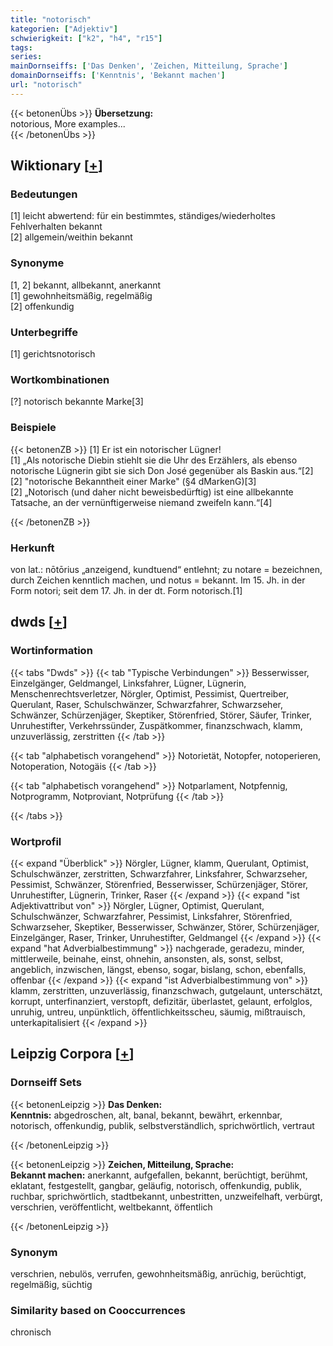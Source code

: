 ```yaml
---
title: "notorisch"
kategorien: ["Adjektiv"]
schwierigkeit: ["k2", "h4", "r15"]
tags:
series:
mainDornseiffs: ['Das Denken', 'Zeichen, Mitteilung, Sprache']
domainDornseiffs: ['Kenntnis', 'Bekannt machen']
url: "notorisch"
---
```


{{< betonenÜbs >}}
**Übersetzung:**  
notorious, More examples...  
{{< /betonenÜbs >}}

## Wiktionary [[+](https://de.wiktionary.org/wiki/notorisch)]

### Bedeutungen
[1] leicht abwertend: für ein bestimmtes, ständiges/wiederholtes Fehlverhalten bekannt  
[2] allgemein/weithin bekannt  

### Synonyme
[1, 2] bekannt, allbekannt, anerkannt  
[1] gewohnheitsmäßig, regelmäßig  
[2] offenkundig  

### Unterbegriffe
[1] gerichtsnotorisch  

### Wortkombinationen
[?] notorisch bekannte Marke[3]  

### Beispiele
{{< betonenZB >}}
[1] Er ist ein notorischer Lügner!  
[1] „Als notorische Diebin stiehlt sie die Uhr des Erzählers, als ebenso notorische Lügnerin gibt sie sich Don José gegenüber als Baskin aus.“[2]  
[2] "notorische Bekanntheit einer Marke" (§4 dMarkenG)[3]  
[2] „Notorisch (und daher nicht beweisbedürftig) ist eine allbekannte Tatsache, an der vernünftigerweise niemand zweifeln kann.“[4]  

{{< /betonenZB >}}
### Herkunft
von lat.: nōtōrius  „anzeigend, kundtuend“ entlehnt; zu notare = bezeichnen, durch Zeichen kenntlich machen, und notus = bekannt. Im 15. Jh. in der Form notori; seit dem 17. Jh. in der dt. Form notorisch.[1]  



## dwds [[+](https://www.dwds.de/wb/notorisch)]

### Wortinformation
{{< tabs "Dwds" >}}
{{< tab "Typische Verbindungen" >}}
Besserwisser, Einzelgänger, Geldmangel, Linksfahrer, Lügner, Lügnerin, Menschenrechtsverletzer, Nörgler, Optimist, Pessimist, Quertreiber, Querulant, Raser, Schulschwänzer, Schwarzfahrer, Schwarzseher, Schwänzer, Schürzenjäger, Skeptiker, Störenfried, Störer, Säufer, Trinker, Unruhestifter, Verkehrssünder, Zuspätkommer, finanzschwach, klamm, unzuverlässig, zerstritten
{{< /tab >}}

{{< tab "alphabetisch vorangehend" >}}
Notorietät, Notopfer, notoperieren, Notoperation, Notogäis
{{< /tab >}}

{{< tab "alphabetisch vorangehend" >}}
Notparlament, Notpfennig, Notprogramm, Notproviant, Notprüfung
{{< /tab >}}

{{< /tabs >}}

### Wortprofil
{{< expand "Überblick" >}} Nörgler, Lügner, klamm, Querulant, Optimist, Schulschwänzer, zerstritten, Schwarzfahrer, Linksfahrer, Schwarzseher, Pessimist, Schwänzer, Störenfried, Besserwisser, Schürzenjäger, Störer, Unruhestifter, Lügnerin, Trinker, Raser {{< /expand >}}
{{< expand "ist Adjektivattribut von" >}} Nörgler, Lügner, Optimist, Querulant, Schulschwänzer, Schwarzfahrer, Pessimist, Linksfahrer, Störenfried, Schwarzseher, Skeptiker, Besserwisser, Schwänzer, Störer, Schürzenjäger, Einzelgänger, Raser, Trinker, Unruhestifter, Geldmangel {{< /expand >}}
{{< expand "hat Adverbialbestimmung" >}} nachgerade, geradezu, minder, mittlerweile, beinahe, einst, ohnehin, ansonsten, als, sonst, selbst, angeblich, inzwischen, längst, ebenso, sogar, bislang, schon, ebenfalls, offenbar {{< /expand >}}
{{< expand "ist Adverbialbestimmung von" >}} klamm, zerstritten, unzuverlässig, finanzschwach, gutgelaunt, unterschätzt, korrupt, unterfinanziert, verstopft, defizitär, überlastet, gelaunt, erfolglos, unruhig, untreu, unpünktlich, öffentlichkeitsscheu, säumig, mißtrauisch, unterkapitalisiert {{< /expand >}}

## Leipzig Corpora [[+](https://corpora.uni-leipzig.de/en/res?word=notorisch&corpusId=deu_newscrawl-public_2018)]

### Dornseiff Sets
{{< betonenLeipzig >}}
**Das Denken:**  
**Kenntnis:** abgedroschen, alt, banal, bekannt, bewährt, erkennbar, notorisch, offenkundig, publik, selbstverständlich, sprichwörtlich, vertraut  

{{< /betonenLeipzig >}}


{{< betonenLeipzig >}}
**Zeichen, Mitteilung, Sprache:**  
**Bekannt machen:** anerkannt, aufgefallen, bekannt, berüchtigt, berühmt, eklatant, festgestellt, gangbar, geläufig, notorisch, offenkundig, publik, ruchbar, sprichwörtlich, stadtbekannt, unbestritten, unzweifelhaft, verbürgt, verschrien, veröffentlicht, weltbekannt, öffentlich  

{{< /betonenLeipzig >}}

### Synonym
verschrien, nebulös, verrufen, gewohnheitsmäßig, anrüchig, berüchtigt, regelmäßig, süchtig


### Similarity based on Cooccurrences
chronisch

